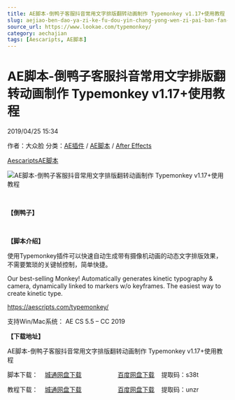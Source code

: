 ```yaml
---
title: AE脚本-倒鸭子客服抖音常用文字排版翻转动画制作 Typemonkey v1.17+使用教程
slug: aejiao-ben-dao-ya-zi-ke-fu-dou-yin-chang-yong-wen-zi-pai-ban-fan-zhuan-dong-hua-zhi-zuo-typemonkey-v1-17-shi-yong-jiao-cheng
source_url: https://www.lookae.com/typemonkey/
category: aechajian
tags: [Aescaripts, AE脚本]
---
```

# AE脚本-倒鸭子客服抖音常用文字排版翻转动画制作 Typemonkey v1.17+使用教程

2019/04/25 15:34

作者：大众脸
分类：[AE插件](https://www.lookae.com/after-effects/aechajian/) / [AE脚本](https://www.lookae.com/after-effects/aescripts/) / [After Effects](https://www.lookae.com/after-effects/)

[Aescaripts](https://www.lookae.com/tag/aescaripts/)[AE脚本](https://www.lookae.com/tag/ae%e8%84%9a%e6%9c%ac/)

![AE脚本-倒鸭子客服抖音常用文字排版翻转动画制作 Typemonkey v1.17+使用教程](https://www.lookae.com/wp-content/uploads/2019/04/TypeMonkey.jpg "AE脚本-倒鸭子客服抖音常用文字排版翻转动画制作 Typemonkey v1.17+使用教程-LookAE.com")

﻿

**【倒鸭子】**

[﻿﻿﻿](https://cloud.video.taobao.com//play/u/705956171/p/1/e/6/t/1/304636241813.mp4)

**【脚本介绍】**

使用Typemonkey插件可以快速自动生成带有摄像机动画的动态文字排版效果，不需要繁琐的关键帧控制，简单快捷。

Our best-selling Monkey! Automatically generates kinetic typography & camera, dynamically linked to markers w/o keyframes. The easiest way to create kinetic type.

https://aescripts.com/typemonkey/

支持Win/Mac系统： AE CS 5.5 – CC 2019

**【下载地址】**

AE脚本-倒鸭子客服抖音常用文字排版翻转动画制作 Typemonkey v1.17+使用教程

脚本下载：    [城通网盘下载](https://lookae.ctfile.com/fs/680462-368253626)                     [百度网盘下载](https://pan.baidu.com/s/18hvbdpr1OEgozvUU1_ylhQ)    提取码：s38t

教程下载：    [城通网盘下载](https://lookae.ctfile.com/fs/680462-368254969)                     [百度网盘下载](https://pan.baidu.com/s/1K4T5UhkLZNHgYzm8iZGACA)    提取码：unzr
